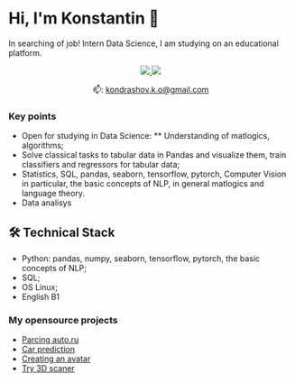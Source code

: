 # Hi, I'm Konstantin 👋

In searching of job!
Intern Data Science, I am studying on an educational platform.

<p align='center'>
   <a href="https://t.me/kondrashovko">
       <img src="https://img.shields.io/badge/Telegram-2CA5E0?style=for-the-badge&logo=telegram&logoColor=white"/>
   </a>
   <a href="https://www.kaggle.com/konstantink101">
       <img src="https://img.shields.io/badge/Kaggle-2CA5E0?style=for-the-badge&logo=kaggle&logoColor=white"/>
   </a>
</p>

<p align='center'> 
   📫: <a href='mailto:kondrashov.k.o@gmail.com'>kondrashov.k.o@gmail.com</a>
</p>


### Key points
*   Open for studying in Data Science:
   **   Understanding of matlogics, algorithms;
   *   Solve classical tasks to tabular data in Pandas and visualize them, train classifiers and regressors for tabular data;
   *   Statistics, SQL, pandas, seaborn, tensorflow, pytorch, Computer Vision in particular, the basic concepts of NLP, in general matlogics and language theory.
   *   Data analisys


## 🛠 Technical Stack
*   Python: pandas, numpy, seaborn, tensorflow, pytorch, the basic concepts of NLP;
*   SQL;
*   OS Linux;
*   English B1

### My opensource projects

*  [Parcing auto.ru](https://github.com/Kondrashovko/skillfactory_rds/blob/main/module_6/Parcing_code.ipynb)
*  [Car prediction](https://github.com/Kondrashovko/skillfactory_rds/blob/main/module_6/car-price-prediction-kk.ipynb)
*  [Creating an avatar](https://github.com/Kondrashovko/Computer_Vision/blob/main/NeiroDraw_with_style/My_NeiroDraw.ipynb)
*  [Try 3D scaner](https://github.com/Kondrashovko/My_projects/blob/main/3D_scans/3d_scan_me.stl)



